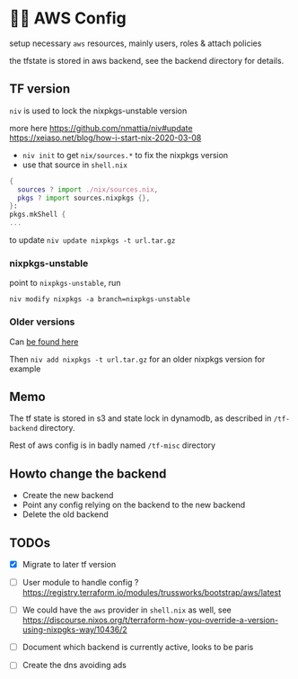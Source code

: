 # :mage_man: AWS Config

setup necessary `aws` resources, mainly users, roles & attach policies

the tfstate is stored in aws backend, see the backend directory for details.

## TF version

`niv` is used to lock the nixpkgs-unstable version

more here
https://github.com/nmattia/niv#update
https://xeiaso.net/blog/how-i-start-nix-2020-03-08

- `niv init` to get `nix/sources.*` to fix the nixpkgs version
- use that source in `shell.nix`

```nix
{
  sources ? import ./nix/sources.nix,
  pkgs ? import sources.nixpkgs {},
}:
pkgs.mkShell {
...
```

to update `niv update nixpkgs -t url.tar.gz`

### nixpkgs-unstable

point to `nixpkgs-unstable`, run

```
niv modify nixpkgs -a branch=nixpkgs-unstable
```

### Older versions

Can [be found here](https://lazamar.co.uk/nix-versions/?package=terraform&version=0.12.31&fullName=terraform-0.12.31&keyName=terraform_0_12&revision=c82b46413401efa740a0b994f52e9903a4f6dcd5&channel=nixpkgs-unstable#instructions)

Then `niv add nixpkgs -t url.tar.gz` for an older nixpkgs version for example

## Memo

The tf state is stored in s3 and state lock in dynamodb, as described in `/tf-backend` directory.

Rest of aws config is in badly named `/tf-misc` directory

## Howto change the backend

- Create the new backend
- Point any config relying on the backend to the new backend
- Delete the old backend

## TODOs

- [x] Migrate to later tf version

- [ ] User module to handle config ? https://registry.terraform.io/modules/trussworks/bootstrap/aws/latest

- [ ] We could have the `aws` provider in `shell.nix` as well, see https://discourse.nixos.org/t/terraform-how-you-override-a-version-using-nixpgks-way/10436/2

- [ ] Document which backend is currently active, looks to be paris

- [ ] Create the dns avoiding ads
